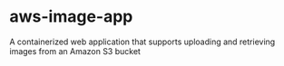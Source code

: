 # aws-image-app
A containerized web application that supports uploading and retrieving images from an Amazon S3 bucket
